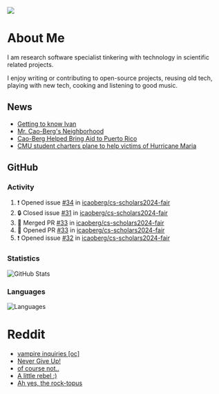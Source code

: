 ![](https://komarev.com/ghpvc/?username=icaoberg)

# About Me
I am research software specialist tinkering with technology in scientific related projects.

I enjoy writing or contributing to open-source projects, reusing old tech, playing with new tech, cooking and listening to good music.

## News
* [Getting to know Ivan](https://www.psc.edu/ivan-inside-psc-spotlight-2/)
* [Mr. Cao-Berg's Neighborhood](https://www.cmu.edu/engage/about-us/news/alumni/profile-cao-berg.html)
* [Cao-Berg Helped Bring Aid to Puerto Rico](https://www.cmu.edu/piper/news/archives/2018/february/ivan-cao-berg.html)
* [CMU student charters plane to help victims of Hurricane Maria](http://thetartan.org/2017/10/30/news/puerto-rico-aid)

## GitHub
### Activity
<!--START_SECTION:activity-->
1. ❗ Opened issue [#34](https://github.com/icaoberg/cs-scholars2024-fair/issues/34) in [icaoberg/cs-scholars2024-fair](https://github.com/icaoberg/cs-scholars2024-fair)
2. 🔒 Closed issue [#31](https://github.com/icaoberg/cs-scholars2024-fair/issues/31) in [icaoberg/cs-scholars2024-fair](https://github.com/icaoberg/cs-scholars2024-fair)
3. 🎉 Merged PR [#33](https://github.com/icaoberg/cs-scholars2024-fair/pull/33) in [icaoberg/cs-scholars2024-fair](https://github.com/icaoberg/cs-scholars2024-fair)
4. 💪 Opened PR [#33](https://github.com/icaoberg/cs-scholars2024-fair/pull/33) in [icaoberg/cs-scholars2024-fair](https://github.com/icaoberg/cs-scholars2024-fair)
5. ❗ Opened issue [#32](https://github.com/icaoberg/cs-scholars2024-fair/issues/32) in [icaoberg/cs-scholars2024-fair](https://github.com/icaoberg/cs-scholars2024-fair)
<!--END_SECTION:activity-->

### Statistics
![GitHub Stats](https://github-readme-stats.vercel.app/api?username=icaoberg&count_private=true&show_icons=true)

### Languages
![Languages](https://github-readme-stats.vercel.app/api/top-langs/?username=icaoberg&show_icons=true&langs_count=10&hide=HTML,C,CSS,M)

# Reddit
<!-- BLOG-POST-LIST:START -->
- [vampire inquiries [oc]](https://www.reddit.com/r/u_icaoberg/comments/1705gy9/vampire_inquiries_oc/)
- [Never Give Up!](https://www.reddit.com/r/u_icaoberg/comments/13mcab5/never_give_up/)
- [of course not..](https://www.reddit.com/r/u_icaoberg/comments/13mc9h5/of_course_not/)
- [A little rebel :&rpar;](https://www.reddit.com/r/u_icaoberg/comments/13mc6yc/a_little_rebel/)
- [Ah yes, the rock-topus](https://www.reddit.com/r/u_icaoberg/comments/13mc4xk/ah_yes_the_rocktopus/)
<!-- BLOG-POST-LIST:END -->
